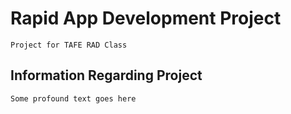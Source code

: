 
# Rapid App Development Project
```
Project for TAFE RAD Class
```
## Information Regarding Project
```
Some profound text goes here
```
